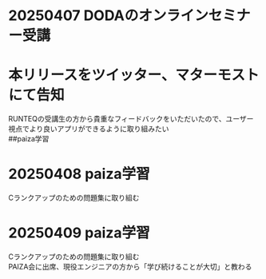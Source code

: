# 20250407 DODAのオンラインセミナー受講<br>
# 本リリースをツイッター、マターモストにて告知<br>
RUNTEQの受講生の方から貴重なフィードバックをいただいたので、ユーザー視点でより良いアプリができるように取り組みたい<br>
##paiza学習<br>


# 20250408 paiza学習<br>
Cランクアップのための問題集に取り組む<br>

# 20250409 paiza学習<br>
Cランクアップのための問題集に取り組む<br>
PAIZA会に出席、現役エンジニアの方から「学び続けることが大切」と教わる<br>